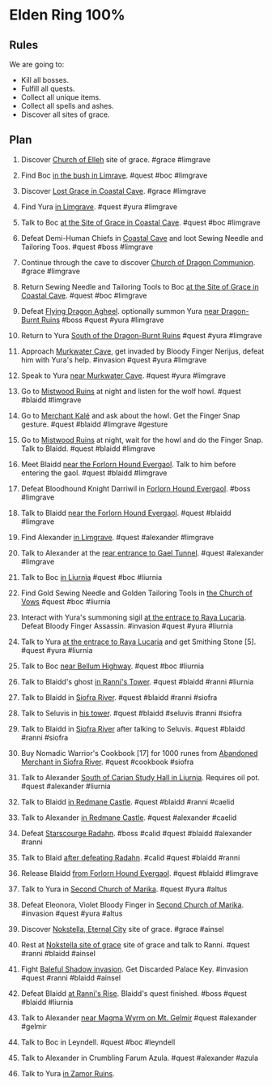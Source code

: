 # Elden Ring 100%

## Rules

We are going to:
* Kill all bosses.
* Fulfill all quests.
* Collect all unique items.
* Collect all spells and ashes.
* Discover all sites of grace.

## Plan

1. Discover [Church of Elleh](https://mapgenie.io/elden-ring/maps/the-lands-between?locationIds=163934) site of grace. #grace #limgrave

1. Find Boc [in the bush in Limrave](https://mapgenie.io/elden-ring/maps/the-lands-between?locationIds=165122). #quest #boc #limgrave

1. Discover [Lost Grace in Coastal Cave](https://mapgenie.io/elden-ring/maps/the-lands-between?locationIds=165130). #grace #limgrave

1. Find Yura [in Limgrave](https://mapgenie.io/elden-ring/maps/the-lands-between?locationIds=170973). #quest #yura #limgrave

1. Talk to Boc [at the Site of Grace in Coastal Cave](https://mapgenie.io/elden-ring/maps/the-lands-between?locationIds=165130). #quest #boc #limgrave

1. Defeat Demi-Human Chiefs in [Coastal Cave](https://mapgenie.io/elden-ring/maps/the-lands-between?locationIds=164031) and loot Sewing Needle and Tailoring Toos. #quest #boss #limgrave

1. Continue through the cave to discover [Church of Dragon Communion](https://mapgenie.io/elden-ring/maps/the-lands-between?locationIds=163997). #grace #limgrave

1. Return Sewing Needle and Tailoring Tools to Boc [at the Site of Grace in Coastal Cave](https://mapgenie.io/elden-ring/maps/the-lands-between?locationIds=165130). #quest #boc #limgrave

1. Defeat [Flying Dragon Agheel](https://mapgenie.io/elden-ring/maps/the-lands-between?locationIds=164484). optionally summon Yura [near Dragon-Burnt Ruins](https://mapgenie.io/elden-ring/maps/the-lands-between?locationIds=169082) #boss #quest #yura #limgrave

1. Return to Yura [South of the Dragon-Burnt Ruins](https://mapgenie.io/elden-ring/maps/the-lands-between?locationIds=164632) #quest #yura #limgrave

1. Approach [Murkwater Cave](https://mapgenie.io/elden-ring/maps/the-lands-between?locationIds=164022), get invaded by Bloody Finger Nerijus, defeat him with Yura's help. #invasion #quest #yura #limgrave

1. Speak to Yura [near Murkwater Cave](https://mapgenie.io/elden-ring/maps/the-lands-between?locationIds=164022). #quest #yura #limgrave

1. Go to [Mistwood Ruins](https://mapgenie.io/elden-ring/maps/the-lands-between?locationIds=165205) at night and listen for the wolf howl. #quest #blaidd #limgrave

1. Go to [Merchant Kalé](https://mapgenie.io/elden-ring/maps/the-lands-between?locationIds=164446) and ask about the howl. Get the Finger Snap gesture. #quest #blaidd #limgrave #gesture

1. Go to [Mistwood Ruins](https://mapgenie.io/elden-ring/maps/the-lands-between?locationIds=165205) at night, wait for the howl and do the Finger Snap. Talk to Blaidd. #quest #blaidd #limgrave

1. Meet Blaidd [near the Forlorn Hound Evergaol](https://mapgenie.io/elden-ring/maps/the-lands-between?locationIds=170964). Talk to him before entering the gaol. #quest #blaidd #limgrave

1. Defeat Bloodhound Knight Darriwil in [Forlorn Hound Evergaol](https://mapgenie.io/elden-ring/maps/the-lands-between?locationIds=163965). #boss #limgrave

1. Talk to Blaidd [near the Forlorn Hound Evergaol](https://mapgenie.io/elden-ring/maps/the-lands-between?locationIds=170964). #quest #blaidd #limgrave

1. Find Alexander [in Limgrave](https://mapgenie.io/elden-ring/maps/the-lands-between?locationIds=164117). #quest #alexander #limgrave

1. Talk to Alexander at the [rear entrance to Gael Tunnel](https://mapgenie.io/elden-ring/maps/the-lands-between?locationIds=167223). #quest #alexander #limgrave

1. Talk to Boc [in Liurnia](https://mapgenie.io/elden-ring/maps/the-lands-between?locationIds=165682) #quest #boc #liurnia

1. Find Gold Sewing Needle and Golden Tailoring Tools in [the Church of Vows](https://mapgenie.io/elden-ring/maps/the-lands-between?locationIds=165648) #quest #boc #liurnia

1. Interact with Yura's summoning sigil [at the entrace to Raya Lucaria](https://mapgenie.io/elden-ring/maps/the-lands-between?locationIds=166758). Defeat Bloody Finger Assassin. #invasion #quest #yura #liurnia

1. Talk to Yura [at the entrace to Raya Lucaria](https://mapgenie.io/elden-ring/maps/the-lands-between?locationIds=166758) and get Smithing Stone [5]. #quest #yura #liurnia

1. Talk to Boc [near Bellum Highway](https://mapgenie.io/elden-ring/maps/the-lands-between?locationIds=167183). #quest #boc #liurnia

1. Talk to Blaidd's ghost [in Ranni's Tower](https://mapgenie.io/elden-ring/maps/the-lands-between?locationIds=166648). #quest #blaidd #ranni #liurnia

1. Talk to Blaidd in [Siofra River](https://mapgenie.io/elden-ring/maps/the-lands-between?locationIds=167764). #quest #blaidd #ranni #siofra

1. Talk to Seluvis in [his tower](https://mapgenie.io/elden-ring/maps/the-lands-between?locationIds=169060). #quest #blaidd #seluvis #ranni #siofra

1. Talk to Blaidd in [Siofra River](https://mapgenie.io/elden-ring/maps/the-lands-between?locationIds=167764) after talking to Seluvis. #quest #blaidd #ranni #siofra

1. Buy Nomadic Warrior's Cookbook [17] for 1000 runes from [Abandoned Merchant in Siofra River](https://mapgenie.io/elden-ring/maps/the-lands-between?locationIds=167724). #quest #cookbook #siofra

1. Talk to Alexander [South of Carian Study Hall in Liurnia](https://mapgenie.io/elden-ring/maps/the-lands-between?locationIds=168542). Requires oil pot. #quest #alexander #liurnia

1. Talk to Blaidd [in Redmane Castle](https://mapgenie.io/elden-ring/maps/the-lands-between?locationIds=168093). #quest #blaidd #ranni #caelid

1. Talk to Alexander [in Redmane Castle](https://mapgenie.io/elden-ring/maps/the-lands-between?locationIds=168095). #quest #alexander #caelid

1. Defeat [Starscourge Radahn](https://mapgenie.io/elden-ring/maps/the-lands-between?locationIds=166635). #boss #calid #quest #blaidd #alexander #ranni

1. Talk to Blaid [after defeating Radahn](https://mapgenie.io/elden-ring/maps/the-lands-between?locationIds=168111). #calid #quest #blaidd #ranni

1. Release Blaidd [from Forlorn Hound Evergaol](https://mapgenie.io/elden-ring/maps/the-lands-between?locationIds=170964). #quest #blaidd #limgrave

1. Talk to Yura in [Second Church of Marika](https://mapgenie.io/elden-ring/maps/the-lands-between?locationIds=168052). #quest #yura #altus

1. Defeat Eleonora, Violet Bloody Finger in [Second Church of Marika](https://mapgenie.io/elden-ring/maps/the-lands-between?locationIds=168052). #invasion #quest #yura #altus

1. Discover [Nokstella, Eternal City](https://mapgenie.io/elden-ring/maps/the-lands-between?locationIds=167481) site of grace. #grace #ainsel

1. Rest at [Nokstella site of grace](https://mapgenie.io/elden-ring/maps/the-lands-between?locationIds=167481) site of grace and talk to Ranni. #quest #ranni #blaidd #ainsel

1. Fight [Baleful Shadow invasion](https://mapgenie.io/elden-ring/maps/the-lands-between?locationIds=168546). Get Discarded Palace Key. #invasion #quest #ranni #blaidd #ainsel

1. Defeat Blaidd [at Ranni's Rise](https://mapgenie.io/elden-ring/maps/the-lands-between?locationIds=168984). Blaidd's quest finished. #boss #quest #blaidd #liurnia

1. Talk to Alexander [near Magma Wyrm on Mt. Gelmir](https://mapgenie.io/elden-ring/maps/the-lands-between?locationIds=167816) #quest #alexander #gelmir

1. Talk to Boc in Leyndell. #quest #boc #leyndell

1. Talk to Alexander in Crumbling Farum Azula. #quest #alexander #azula

1. Talk to Yura [in Zamor Ruins](https://mapgenie.io/elden-ring/maps/the-lands-between?locationIds=169813).
